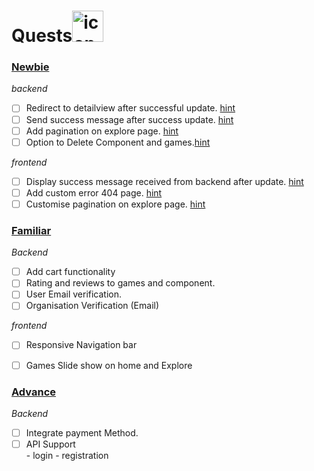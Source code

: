 # Quests<img src="" alt="icon" width="50"/> 

<h3><u>Newbie</u></h3>
   <i>backend</i>
    
 - [ ]  Redirect to detailview after successful update. [hint](https://docs.djangoproject.com/en/3.2/ref/class-based-views/generic-editing/)
 - [ ]  Send  success message after success update. [hint](https://docs.djangoproject.com/en/3.2/ref/contrib/messages/)
 - [ ]  Add pagination on explore page. [hint](https://docs.djangoproject.com/en/3.2/topics/pagination/)
 - [ ]  Option to Delete Component and games.[hint](https://docs.djangoproject.com/en/3.2/ref/class-based-views/generic-editing/#django.views.generic.edit.DeleteView)

  <i>frontend</i>
   
 - [ ] Display success message received from backend after update. [hint](https://docs.djangoproject.com/en/3.2/ref/contrib/messages/)
 - [ ] Add custom error 404 page. [hint](https://docs.djangoproject.com/en/3.2/topics/http/views/#customizing-error-views)
 - [ ] Customise pagination on explore page. [hint](https://docs.djangoproject.com/en/3.2/topics/pagination/)

<h3><u>Familiar</u></h3>
<i>Backend</i>

 - [ ] Add cart functionality
 - [ ] Rating and reviews to games and component.
 - [ ] User Email verification.
 - [ ] Organisation Verification (Email)

<i>frontend</i>

 - [ ] Responsive Navigation bar   
 - [ ] Games Slide show on home and Explore

 
<h3><u>Advance</u></h3>
<i>Backend</i>

 - [ ] Integrate payment Method. 
 - [ ] API Support      
			 - login 
			 - registration
